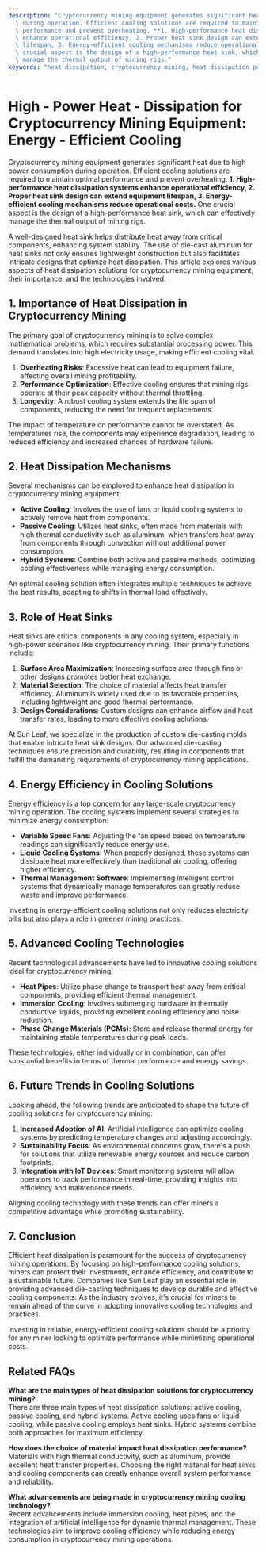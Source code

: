 ```yaml
---
description: "Cryptocurrency mining equipment generates significant heat due to high power consumption\
  \ during operation. Efficient cooling solutions are required to maintain optimal\
  \ performance and prevent overheating. **1. High-performance heat dissipation systems\
  \ enhance operational efficiency, 2. Proper heat sink design can extend equipment\
  \ lifespan, 3. Energy-efficient cooling mechanisms reduce operational costs.** One\
  \ crucial aspect is the design of a high-performance heat sink, which can effectively\
  \ manage the thermal output of mining rigs."
keywords: "heat dissipation, cryptocurrency mining, heat dissipation performance, die-cast aluminum"
---
```

# High - Power Heat - Dissipation for Cryptocurrency Mining Equipment: Energy - Efficient Cooling

Cryptocurrency mining equipment generates significant heat due to high power consumption during operation. Efficient cooling solutions are required to maintain optimal performance and prevent overheating. **1. High-performance heat dissipation systems enhance operational efficiency, 2. Proper heat sink design can extend equipment lifespan, 3. Energy-efficient cooling mechanisms reduce operational costs.** One crucial aspect is the design of a high-performance heat sink, which can effectively manage the thermal output of mining rigs.

A well-designed heat sink helps distribute heat away from critical components, enhancing system stability. The use of die-cast aluminum for heat sinks not only ensures lightweight construction but also facilitates intricate designs that optimize heat dissipation. This article explores various aspects of heat dissipation solutions for cryptocurrency mining equipment, their importance, and the technologies involved.

## 1. Importance of Heat Dissipation in Cryptocurrency Mining

The primary goal of cryptocurrency mining is to solve complex mathematical problems, which requires substantial processing power. This demand translates into high electricity usage, making efficient cooling vital. 

1. **Overheating Risks**: Excessive heat can lead to equipment failure, affecting overall mining profitability.
2. **Performance Optimization**: Effective cooling ensures that mining rigs operate at their peak capacity without thermal throttling.
3. **Longevity**: A robust cooling system extends the life span of components, reducing the need for frequent replacements.

The impact of temperature on performance cannot be overstated. As temperatures rise, the components may experience degradation, leading to reduced efficiency and increased chances of hardware failure.

## 2. Heat Dissipation Mechanisms

Several mechanisms can be employed to enhance heat dissipation in cryptocurrency mining equipment:

- **Active Cooling**: Involves the use of fans or liquid cooling systems to actively remove heat from components.
- **Passive Cooling**: Utilizes heat sinks, often made from materials with high thermal conductivity such as aluminum, which transfers heat away from components through convection without additional power consumption.
- **Hybrid Systems**: Combine both active and passive methods, optimizing cooling effectiveness while managing energy consumption.

An optimal cooling solution often integrates multiple techniques to achieve the best results, adapting to shifts in thermal load effectively.

## 3. Role of Heat Sinks

Heat sinks are critical components in any cooling system, especially in high-power scenarios like cryptocurrency mining. Their primary functions include:

1. **Surface Area Maximization**: Increasing surface area through fins or other designs promotes better heat exchange.
2. **Material Selection**: The choice of material affects heat transfer efficiency. Aluminum is widely used due to its favorable properties, including lightweight and good thermal performance.
3. **Design Considerations**: Custom designs can enhance airflow and heat transfer rates, leading to more effective cooling solutions.

At Sun Leaf, we specialize in the production of custom die-casting molds that enable intricate heat sink designs. Our advanced die-casting techniques ensure precision and durability, resulting in components that fulfill the demanding requirements of cryptocurrency mining applications.

## 4. Energy Efficiency in Cooling Solutions

Energy efficiency is a top concern for any large-scale cryptocurrency mining operation. The cooling systems implement several strategies to minimize energy consumption:

- **Variable Speed Fans**: Adjusting the fan speed based on temperature readings can significantly reduce energy use.
- **Liquid Cooling Systems**: When properly designed, these systems can dissipate heat more effectively than traditional air cooling, offering higher efficiency.
- **Thermal Management Software**: Implementing intelligent control systems that dynamically manage temperatures can greatly reduce waste and improve performance.

Investing in energy-efficient cooling solutions not only reduces electricity bills but also plays a role in greener mining practices.

## 5. Advanced Cooling Technologies

Recent technological advancements have led to innovative cooling solutions ideal for cryptocurrency mining:

- **Heat Pipes**: Utilize phase change to transport heat away from critical components, providing efficient thermal management.
- **Immersion Cooling**: Involves submerging hardware in thermally conductive liquids, providing excellent cooling efficiency and noise reduction.
- **Phase Change Materials (PCMs)**: Store and release thermal energy for maintaining stable temperatures during peak loads.

These technologies, either individually or in combination, can offer substantial benefits in terms of thermal performance and energy savings.

## 6. Future Trends in Cooling Solutions

Looking ahead, the following trends are anticipated to shape the future of cooling solutions for cryptocurrency mining:

1. **Increased Adoption of AI**: Artificial intelligence can optimize cooling systems by predicting temperature changes and adjusting accordingly.
2. **Sustainability Focus**: As environmental concerns grow, there's a push for solutions that utilize renewable energy sources and reduce carbon footprints.
3. **Integration with IoT Devices**: Smart monitoring systems will allow operators to track performance in real-time, providing insights into efficiency and maintenance needs.

Aligning cooling technology with these trends can offer miners a competitive advantage while promoting sustainability.

## 7. Conclusion

Efficient heat dissipation is paramount for the success of cryptocurrency mining operations. By focusing on high-performance cooling solutions, miners can protect their investments, enhance efficiency, and contribute to a sustainable future. Companies like Sun Leaf play an essential role in providing advanced die-casting techniques to develop durable and effective cooling components. As the industry evolves, it's crucial for miners to remain ahead of the curve in adopting innovative cooling technologies and practices.

Investing in reliable, energy-efficient cooling solutions should be a priority for any miner looking to optimize performance while minimizing operational costs.

## Related FAQs

**What are the main types of heat dissipation solutions for cryptocurrency mining?**  
There are three main types of heat dissipation solutions: active cooling, passive cooling, and hybrid systems. Active cooling uses fans or liquid cooling, while passive cooling employs heat sinks. Hybrid systems combine both approaches for maximum efficiency.

**How does the choice of material impact heat dissipation performance?**  
Materials with high thermal conductivity, such as aluminum, provide excellent heat transfer properties. Choosing the right material for heat sinks and cooling components can greatly enhance overall system performance and reliability.

**What advancements are being made in cryptocurrency mining cooling technology?**  
Recent advancements include immersion cooling, heat pipes, and the integration of artificial intelligence for dynamic thermal management. These technologies aim to improve cooling efficiency while reducing energy consumption in cryptocurrency mining operations.
